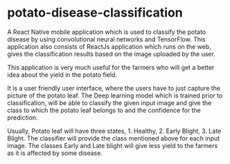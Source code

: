 # potato-disease-classification
A React Native mobile application which is used to classify the potato disease by using convolutional neural networks and TensorFlow. This application also consists of ReactJs  application which runs on the web, gives the classification results based on the image uploaded by the user.

This application is very much useful for the farmers who will get a better idea about the yield in the potato field. 

It is a user friendly user interface, where the users have to just capture the picture of the potato leaf. The Deep learning model which is trained prior to classification, will be able to classify the given input image and give the class to which the potato leaf belongs to and the confidence for the prediction. 

Usually, Potato leaf will have three states, 1. Healthy, 2. Early Blight, 3. Late Blight. The classifier will provide the class mentioned above for each input image. The classes Early and Late blight will give less yield to the farmers as it is affected by some disease.


